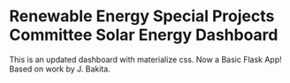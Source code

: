 # Renewable Energy Special Projects Committee Solar Energy Dashboard
This is an updated dashboard with materialize css. Now a Basic Flask App! Based on work by J. Bakita. 
